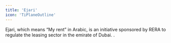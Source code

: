 ```yaml
---
title: 'Ejari'
icon: 'TiPlaneOutline'
---
```


Ejari, which means “My rent” in Arabic, is an initiative sponsored by RERA to regulate the leasing sector in the emirate of Dubai. .